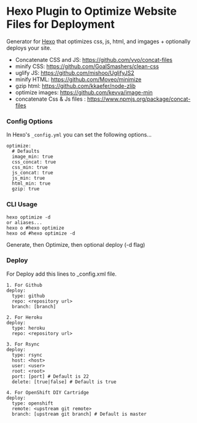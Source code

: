 # Hexo Plugin to Optimize Website Files for Deployment

Generator for [Hexo](http://zespia.tw/hexo/) that optimizes css, js, html, and imgages + optionally deploys your site.

- Concatenate CSS and JS: https://github.com/vvo/concat-files
- minify CSS: https://github.com/GoalSmashers/clean-css
- uglify JS: https://github.com/mishoo/UglifyJS2
- minify HTML: https://github.com/Moveo/minimize
- gzip html: https://github.com/kkaefer/node-zlib
- optimize images: https://github.com/kevva/image-min
- concatenate Css & Js files : https://www.npmjs.org/package/concat-files

### Config Options
In Hexo's `_config.yml` you can set the following options...

```
optimize:
  # Defaults
  image_min: true
  css_concat: true
  css_min: true
  js_concat: true
  js_min: true
  html_min: true
  gzip: true
```


### CLI Usage

```
hexo optimize -d
or aliases...
hexo o #hexo optimize
hexo od #hexo optimize -d
```
Generate, then Optimize, then optional deploy (-d flag)

### Deploy
For Deploy add this lines to _config.xml file.

```
1. For Github
deploy:
  type: github
  repo: <repository url>
  branch: [branch]

2. For Heroku
deploy:
  type: heroku
  repo: <repository url>

3. For Rsync
deploy:
  type: rsync
  host: <host>
  user: <user>
  root: <root>
  port: [port] # Default is 22
  delete: [true|false] # Default is true

4. For OpenShift DIY Cartridge
deploy:
  type: openshift
  remote: <upstream git remote>
  branch: [upstream git branch] # Default is master

```